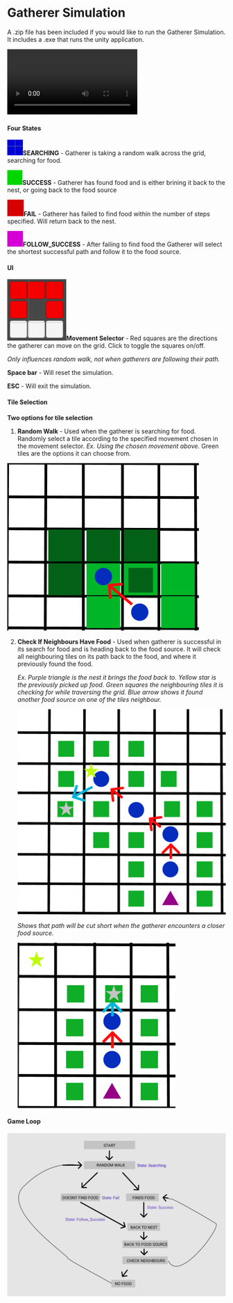 # Gatherer Simulation

A .zip file has been included if you would like to run the Gatherer Simulation. It includes a .exe that runs the unity application.

<video src="photos\2021-11-20 16-23-48_Trim.mp4"></video>

#### Four States

**![image-20211120153656166](photos\image-20211120153656166.png)SEARCHING** - Gatherer is taking a random walk across the grid, searching for food.

![image-20211120153837061](photos\image-20211120153837061.png)**SUCCESS** - Gatherer has found food and is either brining it back to the nest, or going back to the food source

**![image-20211120153754963](photos\image-20211120153754963.png)FAIL** - Gatherer has failed to find food within the number of steps specified. Will return back to the nest.

**![image-20211120153824422](photos\image-20211120153824422.png)FOLLOW_SUCCESS** - After failing to find food the Gatherer will select the shortest successful path and follow it to the food source.



#### UI 

![image-20211120154126622](photos\image-20211120154126622.png)**Movement Selector** - Red squares are the directions the gatherer can move on the grid. Click to toggle the squares on/off. 

*Only influences random walk, not when gatherers are following their path.*

**Space bar** - Will reset the simulation.

**ESC** - Will exit the simulation.

#### Tile Selection

**Two options for tile selection**

1. **Random Walk** - Used when the gatherer is searching for food. Randomly select a tile according to the specified movement chosen in the movement selector. *Ex. Using the chosen movement above.* Green tiles are the options it can choose from.

![image-20211120155341675](photos\image-20211120155341675.png)

2. **Check If Neighbours Have Food** - Used when gatherer is successful in its search for food and is heading back to the food source. It will check all neighbouring tiles on its path back to the food, and where it previously found the food.

   *Ex. Purple triangle is the nest it brings the food back to. Yellow star is the previously picked up food. Green squares the neighbouring tiles it is checking for while traversing the grid. Blue arrow shows it found another food source on one of the tiles neighbour.*

   ![image-20211120155956673](photos\image-20211120155956673.png)

   *Shows that path will be cut short when the gatherer encounters a closer food source.*

   ![image-20211120160222249](photos\image-20211120160222249.png)



#### Game Loop

![image-20211120162122009](photos\image-20211120162122009.png)